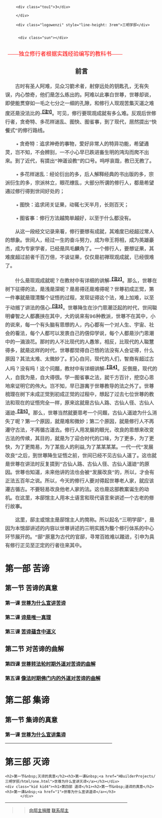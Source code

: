 <!doctype html>
<html>
<head>
<meta charset="utf-8">
<meta name="viewport" content="width=device-width,initial-scale=1.0">
<link href="main.css" rel="stylesheet" type="text/css">
<title>三明学邸</title>
</head>


<body>
   <div class="main">
   	   <div class="tou">
  	  
   	     <div class="tou1">3</div>
   	    
   	     </div>
   	    
   	     <div class="logowenzi" style="line-height: 3rem">三明学邸</div>
   	    
		 
		  <div class="sun"></div>
		  
	
   	   	   
<div class="zhong">
  <br>
   <font size="4em" color="red" face="SimHei SimSun MicrosoftYaHei">&nbsp;&nbsp;——独立修行者根据实践经验编写的教科书——</font><h2 style="text-align: center">前言</h2>   
      <font size="em" color="dimgray" ><h3 style="text-indent: 2em;line-height: 170%">古时有圣人阿难，见众习箭术者，射穿远处的钥匙孔，无有失误，内心惊奇，他们是怎么练出的。阿难以此事白世尊，世尊却说，即使能贯穿如一毛之七分之一细的孔隙，和修行人现观苦集灭道之难度还是没法比的<sup><a href="./zhushi.html#no1" target="new">【注1】</a></sup>。可见，修行要现观成就有多么难。反观后世修行者，贪奇特、多花样迷乱、图快、图省事，到了现代，居然提出“快餐式”的修行路线。<p style="text-indent: 2em">&nbsp;&bull;&nbsp;贪奇特：追求神奇的事物，爱好非常人的特异功能，希望通灵，岂不知，不会辨别，一不小心早已跌进畜生明的鸿沟而爬不出来。到了近代，有提出“神道设教”的口号。呜呼哀哉，教已无教了。</p><p style="text-indent: 2em">&nbsp;&bull;&nbsp;多花样迷乱：经论衍出的多，后人解释经典的书出版的多，宗派衍生的多，宗派林立，眼花缭乱，大部分所谓的修行人，都是希望通过修行得到世间好处的；</p><p style="text-indent: 2em">&nbsp;&bull;&nbsp;图快：追求闭关证果，动辄七天半月，长则百天；</p><p style="text-indent: 2em">&nbsp;&bull;&nbsp;图省事：修行方法越简单越好，以至于什么都没有。</p><p style="text-indent: 2em">从这一段经文记录来看，修行要想有成就，其难度已经超过常人的想象。世间人，经过一生的奋斗努力，成为帝王将相，成为英雄豪杰，成为专家学者，已经是凤毛麟角了。一个修行人，要想证果，其难度超过前者千百万倍，不谈证果，仅仅是初禅现观成就，已经很难了。</p><p style="text-indent: 2em">什么是现观成就呢？在教材中有详细的讲解<sup><a href="./zhushi.html#no2" target="new">【注2】</a></sup>。那么，世尊在树下征得的法，是浅是深呢？是易得还是难得呢？世尊初成正觉，第一件事就是理清整个证悟的过程，发现证得这个法，难上加难，以至于动摇了讲法的信心<sup><a href="./zhushi.html#no3" target="new">【注3】</a></sup>。世尊降生在沙门思潮泛起的时代，世间聪明睿智之人都裹挟在其中，大的说来有96种教派，世尊不在其中，小的说来，每一个有头脑有思想的人，内心都有一个对人生、宇宙、社会的看法，每个人都可以发表自己的信仰学说，每个人都是沙门思潮中的一滴浪花。那时的人不比现代的人愚笨，相反，比现代的人聪慧得多，就是这样的时代，世尊都觉得自己悟的法没有人会证得，什么原因？其法太难、太微妙了。扪心自问，现代的人们，智商有超过古人吗？没有吗！这个问题，教材中有详细讲解<sup><a href="./zhushi.html#no4" target="new">【注4】</a></sup>。反倒是，现代的人，自我为是，自大得很。学一图省事之法，就千方百计，挖空心思地来证明它的伟大。岂不知，早已游离于世尊教导的法之外了。世尊梳理在树下未成正觉到初成正觉的过程中，想起了过去七位世尊的教法和现在的证悟完全一样，原来这就是古仙人路、古仙人径、古仙人道迹<sup><a href="./zhushi.html#no5" target="new">【注5】</a></sup>。那么，世尊当然就要思考一个问题，古仙人道迹为什么消失了呢？第一个原因，就是难和微妙；第二个原因，就是修行人不再遵守古法，不再循古道去。修行人用发展的眼光，改良的思想来改变古法的传续，其目的，就是为了迎合时代的口味，为了更多，为了更快，为了更简易，为了某些人的利益,为了某某某某。一代一代“发展改良”之后，到世尊降生证悟之前，世间已经不见古仙人道了。这也就是世尊在讲法时反复提到“古仙人路、古仙人径、古仙人道迹”的原因。世尊也知道，未来他讲的法也会被“发展改良”的，所以，才会有正法五百年之说。所以，今天的修行人要对得起世尊老人家，就应该遵古循古。不要轻易改良他老人家的法。这也是这部教案诞生的动机。在这里，本邸馆主人用本土语言和现代语言来讲述一个古老的修行故事。</p><p style="text-indent: 2em">这里，邸主或馆主是邸馆主人的简称。所以起名“三明学邸”，是因为本馆邸讲述的内容以世尊讲述的三明实践为整个修行体系的中心环节展开的。“邸”原意为古代的官邸，寻常百姓难以踏进，引申为具有修行正见至正定的行者往来其中。</p></h3></font>
  	
  <div class="kid kid1"><h1>第一部 苦谛</h1><h2>第一节&nbsp;苦谛的真意</h2><h3>第一课&nbsp;<a href="one/jiaocai-1.html" target="new">世尊为什么宣讲苦谛</a></h3>
		 <h3>第二课&nbsp;<a href="1">谛是唯一真理</a></h3><h3>第三课&nbsp;<a href="1">苦谛蕴含中道义</a></h3><h2>第二节&nbsp;对苦谛的曲解</h2><h3>第四课&nbsp;<a href="1">世尊转法轮时期外道对苦谛的曲解</a></h3><h3>第五课&nbsp;<a href="1">像法时期佛门内的外道对苦谛的曲解</a></h3></div>
  <div class="kid kid2"> <h1>第二部 集谛</h1><h2>第一节&nbsp;集谛的真意</h2><h3>第一课&nbsp;<a href="1">世尊为什么宣讲集谛</a></h3></div>
   <div class="kid">
           <hr width="70%" align="left" noshade="" size="2" color="coral">
            <div class="kid kid3"><h1>第三部 灭谛</h1>
             
    <h2>第一节&nbsp;灭谛的真意</h2><h3>第一课&nbsp;<a href="HBuilderProjects/三明学邸/html/one.html">世尊为什么宣讲灭谛</a></h3></div>
    <div class="kid kid4"><h1>第四部 道谛</h1><h2>第一节&nbsp;道谛的真意</h2><h3>第一课&nbsp;<a href="1">世尊为什么宣讲道谛</a></h3>
           </div>
   </div>
    
   
 
   
</div>
<div class="wei">
  <hr width="80%" align="left" noshade="" size="2" color="coral">
	<div class="wei-1">
	   <blockquote>
	      <blockquote>
		<a href="./JZandLX.html#no-a" target="new">向邸主捐赠</a>
		<a href="./JZandLX.html#no-b" target="new">联系邸主</a>
		  </blockquote> 
	   </blockquote>
	</div>			
</div> 
   </div>
       
</body>
</html>
